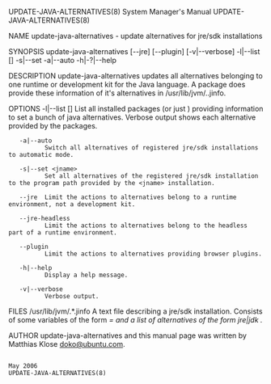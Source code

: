 UPDATE-JAVA-ALTERNATIVES(8)                                                                                                                     System Manager's Manual                                                                                                                     UPDATE-JAVA-ALTERNATIVES(8)

NAME
       update-java-alternatives - update alternatives for jre/sdk installations

SYNOPSIS
       update-java-alternatives [--jre] [--plugin] [-v|--verbose]
             -l|--list [<jname>]
             -s|--set <jname>
             -a|--auto
             -h|-?|--help

DESCRIPTION
       update-java-alternatives updates all alternatives belonging to one runtime or development kit for the Java language.  A package does provide these information of it's alternatives in /usr/lib/jvm/.<jname>.jinfo.

OPTIONS
       -l|--list [<jname>]
              List all installed packages (or just <jname>) providing information to set a bunch of java alternatives. Verbose output shows each alternative provided by the packages.

       -a|--auto
              Switch all alternatives of registered jre/sdk installations to automatic mode.

       -s|--set <jname>
              Set all alternatives of the registered jre/sdk installation to the program path provided by the <jname> installation.

       --jre  Limit the actions to alternatives belong to a runtime environment, not a development kit.

       --jre-headless
              Limit the actions to alternatives belong to the headless part of a runtime environment.

       --plugin
              Limit the actions to alternatives providing browser plugins.

       -h|--help
              Display a help message.

       -v|--verbose
              Verbose output.

FILES
       /usr/lib/jvm/.*.jinfo
              A text file describing a jre/sdk installation. Consists of some variables of the form <var>=<value> and a list of alternatives of the form jre|jdk <name> <path>.

AUTHOR
       update-java-alternatives and this manual page was written by Matthias Klose <doko@ubuntu.com>.

                                                                                                                                                        May 2006                                                                                                                            UPDATE-JAVA-ALTERNATIVES(8)
